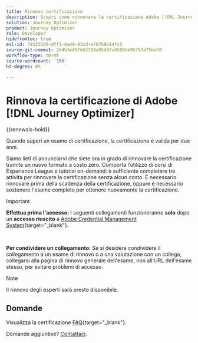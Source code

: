 ```yaml
---
title: Rinnovo certificazione
description: Scopri come rinnovare la certificazione Adobe [!DNL Journey Optimizer]  prima della scadenza.
solution: Journey Optimizer
product: Journey Optimizer
role: Developer
hidefromtoc: true
exl-id: 393255d0-dff1-4a49-93cd-e767b9b14fc5
source-git-commit: 264b3e497662788e95d87c6599de95793a75bd78
workflow-type: tm+mt
source-wordcount: '160'
ht-degree: 0%

---
```


# Rinnova la certificazione di Adobe [!DNL Journey Optimizer]

{{renewals-hold}}

Quando superi un esame di certificazione, la certificazione è valida per due anni.

Siamo lieti di annunciarvi che siete ora in grado di rinnovare la certificazione tramite un nuovo formato a costo zero. Comporta l’utilizzo di corsi di Experience League e tutorial on-demand: è sufficiente completare tre attività per rinnovare la certificazione senza alcun costo. È necessario rinnovare prima della scadenza della certificazione, oppure è necessario sostenere l&#39;esame completo per ottenere nuovamente la certificazione.

>[!IMPORTANT]
>
>**Effettua prima l&#39;accesso:** I seguenti collegamenti funzioneranno **solo** dopo un **accesso riuscito** a [Adobe Credential Management System](https://www.certmetrics.com/adobe){target="_blank"}.
>
><br>
>
>**Per condividere un collegamento:** Se si desidera condividere il collegamento a un esame di rinnovo o a una valutazione con un collega, collegarsi alla pagina di rinnovo generale dell&#39;esame, non all&#39;URL dell&#39;esame stesso, per evitare problemi di accesso.

>[!NOTE]
>Il rinnovo degli esperti sarà presto disponibile.

## Domande

Visualizza la certificazione [FAQ](https://experienceleague.adobe.com/docs/certification/certification/faq.html){target="_blank"}.

Domande aggiuntive? [Contattaci](mailto:certif@adobe.com).
